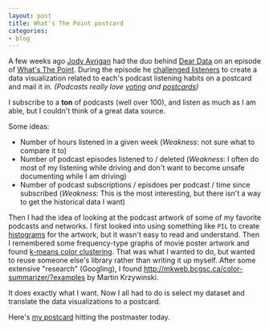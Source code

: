 ```yaml
---
layout: post
title: What's The Point postcard
categories:
- blog
---
```


A few weeks ago [Jody Avrigan][ja] had the duo behind [Dear Data][dd] on an episode of [What's The Point][wtp]. During the episode he [challenged listeners][challenge] to create a data visualization related to each's podcast listening habits on a postcard and mail it in. _(Podcasts really love [voting] and [postcards])_

[ja]: https://twitter.com/jodyavirgan
[dd]: http://www.dear-data.com/
[wtp]: http://fivethirtyeight.com/tag/whats-the-point/
[challenge]: http://fivethirtyeight.com/features/dear-data-and-fivethirtyeight-want-you-to-visualize-your-podcast-habits/
[voting]: http://www.hellointernet.fm/flagvote/
[postcards]: http://www.podcastpostcards.com/

I subscribe to a **ton** of podcasts (well over 100), and listen as much as I am able, but I couldn't think of a great data source.

Some ideas:

* Number of hours listened in a given week (_Weakness_: not sure what to compare it to)
* Number of podcast episodes listened to / deleted (_Weakness_: I often do most of my listening while driving and don't want to become unsafe documenting while I am driving)
* Number of podcast subscriptions / episdoes per podcast / time since subscribed (_Weakness_: This is the most interesting, but there isn't a way to get the historical data I want)

Then I had the idea of looking at the podcast artwork of some of my favorite podcasts and networks. I first looked into using something like `PIL` to create [histograms] for the artwork, but it wasn't easy to read and understand. Then I remembered some frequency-type graphs of movie poster artwork and found [k-means color clustering][cc]. That was what I wanted to do, but wanted to reuse someone else's library rather than writing it up myself. After some extensive "research" (Googling), I found <http://mkweb.bcgsc.ca/color-summarizer/?examples> by Martin Krzywinski.

[histograms]: http://www.pyimagesearch.com/2014/01/22/clever-girl-a-guide-to-utilizing-color-histograms-for-computer-vision-and-image-search-engines/
[cc]: http://www.pyimagesearch.com/2014/05/26/opencv-python-k-means-color-clustering/

It does exactly what I want. Now I all had to do is select my dataset and translate the data visualizations to a postcard.

Here's [my postcard] hitting the postmaster today.

[my postcard]: /media/wtp-postcard.pdf
